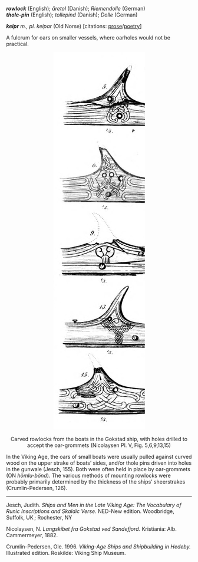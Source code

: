 **_rowlock_** (English); _åretol_ (Danish); _Riemendolle_ (German)  
**_thole-pin_** (English); _tollepind_ (Danish); _Dolle_ (German)

_**keipr** m., pl. keipar_ (Old Norse) [citations: [prose](https://onp.ku.dk/onp/onp.php?o42936)/[poetry](https://lexiconpoeticum.org/m.php?p=lemma&i=44158)]  

A fulcrum for oars on smaller vessels, where oarholes would not be practical. 

<div align="center">
  
  ![rowlocks from Gokstad ship](../images/Rowlocks_Gokstad.png)
  
  Carved rowlocks from the boats in the Gokstad ship, with holes drilled to accept the oar-grommets (Nicolaysen Pl. V, Fig. 5,6,9,13,15)

</div>

In the Viking Age, the oars of small boats were usually pulled against curved wood on the upper strake of boats’ sides, and/or thole pins driven into holes in the gunwale (Jesch, 155). Both were often held in place by oar-grommets (ON _hömlu-bönd_). The various methods of mounting rowlocks were probably primarily determined by the thickness of the ships’ sheerstrakes (Crumlin-Pedersen, 126). 

---
Jesch, Judith. _Ships and Men in the Late Viking Age: The Vocabulary of Runic Inscriptions and Skaldic Verse._ NED-New edition. Woodbridge, Suffolk, UK ; Rochester, NY  

Nicolaysen, N. _Langskibet fra Gokstad ved Sandefjord_. Kristiania: Alb. Cammermeyer, 1882.

Crumlin-Pedersen, Ole. 1996. _Viking-Age Ships and Shipbuilding in Hedeby._ Illustrated edition. Roskilde: Viking Ship Museum.
